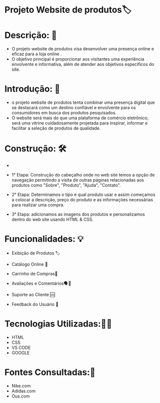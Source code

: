 # Projeto Website de produtos🏷️

# Descrição: 📝
 - O projeto website de produtos visa desenvolver uma presença online e eficaz para a loja online . 
 - O objetivo principal é proporcionar aos visitantes uma experiência envolvente e informativa, além de atender aos objetivos específicos do site. 

# Introdução: 📜
 - o projeto website de produtos tenta combinar uma presença digital que se destacará como um destino confiável e envolvente para os consumidores em busca dos produtos pesquisados. 
 - O website será mais do que uma plataforma de comércio eletrônico; será uma vitrine cuidadosamente projetada para inspirar, informar e facilitar a seleção de produtos de qualidade.

# Construção: 🛠️

 - ``` Foi construido o web site usando as seguintes linguagens, HTML e CSS, e para construí-lo se organizamos dividindo em 3 etapas.

 - 1° Etapa: Construção do cabeçalho onde no web site temos a opção de navegação permitindo a visita de outras páginas relacionadas aos produtos como "Sobre", "Produto", "Ajuda", "Contato".

 - 2° Etapa: Determinamos o tipo e qual produto usar e assim começamos a colocar a descrição, preço do produto e as informações necessárias para realizar uma compra.

 - 3° Etapa: adicionamos as imagens dos produtos e personalizamos dentro do web site usando HTML & CSS.

# Funcionalidades: 💡

 - Exibição de Produtos 🏷️

 - Catálogo Online 🧾

 - Carrinho de Compras🛒

 - Avaliações e Comentários🗣️💬

 - Suporte ao Cliente 🆘

 - Feedback do Usuário 👥

# Tecnologias Utilizadas:👨‍💻
 - HTML 
 - CSS 
 - VS CODE 
 - GOOGLE

# Fontes Consultadas:🔎
 - Nike.com
 - Adidas.com
 - Ous.com